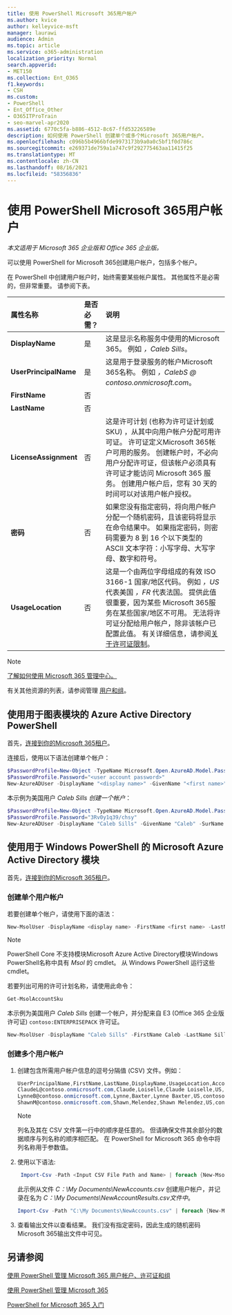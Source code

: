 ```yaml
---
title: 使用 PowerShell Microsoft 365用户帐户
ms.author: kvice
author: kelleyvice-msft
manager: laurawi
audience: Admin
ms.topic: article
ms.service: o365-administration
localization_priority: Normal
search.appverid:
- MET150
ms.collection: Ent_O365
f1.keywords:
- CSH
ms.custom:
- PowerShell
- Ent_Office_Other
- O365ITProTrain
- seo-marvel-apr2020
ms.assetid: 6770c5fa-b886-4512-8c67-ffd53226589e
description: 如何使用 PowerShell 创建单个或多个Microsoft 365用户帐户。
ms.openlocfilehash: c096b5b4966bfde9973173b9a0a0c5bf1f0d786c
ms.sourcegitcommit: e269371de759a1a747c9f292775463aa11415f25
ms.translationtype: MT
ms.contentlocale: zh-CN
ms.lasthandoff: 08/16/2021
ms.locfileid: "58356836"
---
```

# <a name="create-microsoft-365-user-accounts-with-powershell"></a>使用 PowerShell Microsoft 365用户帐户

*本文适用于 Microsoft 365 企业版和 Office 365 企业版。*

可以使用 PowerShell for Microsoft 365创建用户帐户，包括多个帐户。

在 PowerShell 中创建用户帐户时，始终需要某些帐户属性。 其他属性不是必需的，但非常重要。 请参阅下表。
  
|**属性名称**|**是否必需？**|**说明**|
|:-----|:-----|:-----|
|**DisplayName** <br/> |是  <br/> |这是显示名称服务中使用的Microsoft 365。 例如 *，Caleb Sills*。 <br/> |
|**UserPrincipalName** <br/> |是  <br/> |这是用于登录服务的帐户Microsoft 365名称。 例如 *，CalebS \@ contoso.onmicrosoft.com*。  <br/> |
|**FirstName** <br/> |否  <br/> ||
|**LastName** <br/> |否  <br/> ||
|**LicenseAssignment** <br/> |否  <br/> |这是许可计划 (也称为许可证计划或 SKU) ，从其中向用户帐户分配可用许可证。 许可证定义Microsoft 365帐户可用的服务。 创建帐户时，不必向用户分配许可证，但该帐户必须具有许可证才能访问 Microsoft 365 服务。 创建用户帐户后，您有 30 天的时间可以对该用户帐户授权。 |
|**密码** <br/> |否  <br/> | 如果您没有指定密码，将向用户帐户分配一个随机密码，且该密码将显示在命令结果中。 如果指定密码，则密码需要为 8 到 16 个以下类型的 ASCII 文本字符：小写字母、大写字母、数字和符号。<br/> |
|**UsageLocation** <br/> |否  <br/> |这是一个由两位字母组成的有效 ISO 3166-1 国家/地区代码。 例如 *，US* 代表美国 *，FR* 代表法国。 提供此值很重要，因为某些 Microsoft 365服务在某些国家/地区不可用。 无法将许可证分配给用户帐户，除非该帐户已配置此值。 有关详细信息，请参阅[关于许可证限制](https://go.microsoft.com/fwlink/p/?LinkId=691730)。<br/> |

>[!Note]
>[了解如何使用 Microsoft 365 管理中心。](../admin/add-users/add-users.md)
> 
> 有关其他资源的列表，请参阅管理 [用户和组](../admin/add-users/index.yml)。
>   

## <a name="use-the-azure-active-directory-powershell-for-graph-module"></a>使用用于图表模块的 Azure Active Directory PowerShell

首先，[连接到你的Microsoft 365租户](connect-to-microsoft-365-powershell.md#connect-with-the-azure-active-directory-powershell-for-graph-module)。

连接后，使用以下语法创建单个帐户：
  
```powershell
$PasswordProfile=New-Object -TypeName Microsoft.Open.AzureAD.Model.PasswordProfile
$PasswordProfile.Password="<user account password>"
New-AzureADUser -DisplayName "<display name>" -GivenName "<first name>" -SurName "<last name>" -UserPrincipalName <sign-in name> -UsageLocation <ISO 3166-1 alpha-2 country code> -MailNickName <mailbox name> -PasswordProfile $PasswordProfile -AccountEnabled $true
```

本示例为美国用户 *Caleb Sills 创建一个帐户*：
  
```powershell
$PasswordProfile=New-Object -TypeName Microsoft.Open.AzureAD.Model.PasswordProfile
$PasswordProfile.Password="3Rv0y1q39/chsy"
New-AzureADUser -DisplayName "Caleb Sills" -GivenName "Caleb" -SurName "Sills" -UserPrincipalName calebs@contoso.onmicrosoft.com -UsageLocation US -MailNickName calebs -PasswordProfile $PasswordProfile -AccountEnabled $true
```

## <a name="use-the-microsoft-azure-active-directory-module-for-windows-powershell"></a>使用用于 Windows PowerShell 的 Microsoft Azure Active Directory 模块

首先，[连接到你的Microsoft 365租户](connect-to-microsoft-365-powershell.md#connect-with-the-microsoft-azure-active-directory-module-for-windows-powershell)。

### <a name="create-an-individual-user-account"></a>创建单个用户帐户

若要创建单个帐户，请使用下面的语法：
  
```powershell
New-MsolUser -DisplayName <display name> -FirstName <first name> -LastName <last name> -UserPrincipalName <sign-in name> -UsageLocation <ISO 3166-1 alpha-2 country code> -LicenseAssignment <licensing plan name> [-Password <Password>]
```

>[!Note]
>PowerShell Core 不支持模块Microsoft Azure Active Directory模块Windows PowerShell名称中具有 *Msol* 的 cmdlet。 从 Windows PowerShell 运行这些 cmdlet。
>

若要列出可用的许可计划名称，请使用此命令：

````powershell
Get-MsolAccountSku
````

本示例为美国用户 *Caleb Sills* 创建一个帐户，并分配来自 E3 (Office 365 企业版许可证) `contoso:ENTERPRISEPACK` 许可证。
  
```powershell
New-MsolUser -DisplayName "Caleb Sills" -FirstName Caleb -LastName Sills -UserPrincipalName calebs@contoso.onmicrosoft.com -UsageLocation US -LicenseAssignment contoso:ENTERPRISEPACK
```

### <a name="create-multiple-user-accounts"></a>创建多个用户帐户

1. 创建包含所需用户帐户信息的逗号分隔值 (CSV) 文件。例如：

     ```powershell
     UserPrincipalName,FirstName,LastName,DisplayName,UsageLocation,AccountSkuId
     ClaudeL@contoso.onmicrosoft.com,Claude,Loiselle,Claude Loiselle,US,contoso:ENTERPRISEPACK
     LynneB@contoso.onmicrosoft.com,Lynne,Baxter,Lynne Baxter,US,contoso:ENTERPRISEPACK
     ShawnM@contoso.onmicrosoft.com,Shawn,Melendez,Shawn Melendez,US,contoso:ENTERPRISEPACK
     ```

   >[!NOTE]
   >列名及其在 CSV 文件第一行中的顺序是任意的。 但请确保文件其余部分的数据顺序与列名称的顺序相匹配。 在 PowerShell for Microsoft 365 命令中将列名称用于参数值。
    
2. 使用以下语法:
    
    ```powershell
     Import-Csv -Path <Input CSV File Path and Name> | foreach {New-MsolUser -DisplayName $_.DisplayName -FirstName $_.FirstName -LastName $_.LastName -UserPrincipalName $_.UserPrincipalName -UsageLocation $_.UsageLocation -LicenseAssignment $_.AccountSkuId [-Password $_.Password]} | Export-Csv -Path <Output CSV File Path and Name>
    ```

   此示例从文件 *C：\My Documents\NewAccounts.csv* 创建用户帐户，并记录在名为 *C：\My Documents\NewAccountResults.csv文件中*。
    
    ```powershell
    Import-Csv -Path "C:\My Documents\NewAccounts.csv" | foreach {New-MsolUser -DisplayName $_.DisplayName -FirstName $_.FirstName -LastName $_.LastName -UserPrincipalName $_.UserPrincipalName -UsageLocation $_.UsageLocation -LicenseAssignment $_.AccountSkuId} | Export-Csv -Path "C:\My Documents\NewAccountResults.csv"
    ```

3. 查看输出文件以查看结果。 我们没有指定密码，因此生成的随机密码Microsoft 365输出文件中可见。
    
## <a name="see-also"></a>另请参阅

[使用 PowerShell 管理 Microsoft 365 用户帐户、许可证和组](manage-user-accounts-and-licenses-with-microsoft-365-powershell.md)
  
[使用 PowerShell 管理 Microsoft 365](manage-microsoft-365-with-microsoft-365-powershell.md)
  
[PowerShell for Microsoft 365 入门](getting-started-with-microsoft-365-powershell.md)